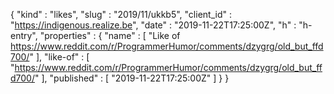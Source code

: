 {
  "kind" : "likes",
  "slug" : "2019/11/ukkb5",
  "client_id" : "https://indigenous.realize.be",
  "date" : "2019-11-22T17:25:00Z",
  "h" : "h-entry",
  "properties" : {
    "name" : [ "Like of https://www.reddit.com/r/ProgrammerHumor/comments/dzygrg/old_but_ffd700/" ],
    "like-of" : [ "https://www.reddit.com/r/ProgrammerHumor/comments/dzygrg/old_but_ffd700/" ],
    "published" : [ "2019-11-22T17:25:00Z" ]
  }
}
